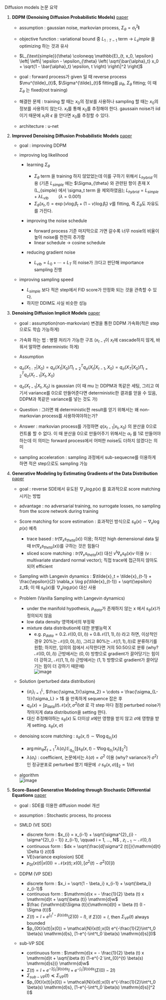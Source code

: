 Diffusion models 논문 요약

1. **DDPM (Denoising Diffusion Probabilistic Models)**   [paper](https://arxiv.org/abs/2006.11239)  
   - assumption : gaussian noise, markovian process, $\Sigma_{\theta} = \sigma_t^2 \mathbf{I}$  
   - objective function : variational bound 중 $L_{1:T-1}$ term -> $L_simple$ 을 optimizing 하는 것과 유사
   - $L_{\text{simple}}(\theta) \coloneqq \mathbb{E}_{t, x_0, \epsilon} \left[ \left\| \epsilon - \epsilon_{\theta} \left( \sqrt{\bar{\alpha}_t} x_0 + \sqrt{1 - \bar{\alpha}_t} \epsilon, t \right) \right\|^2 \right]$

   - goal : forward process가 given 일 때 reverse process $\mu^{\tilde}_{t}$, $\Sigma^{\tilde}_{t}$ fitting를 $\mu_{\theta}$, $\Sigma_{\theta}$ fitting; 이 때 $\Sigma_{\theta}$ 는 fixed(not training)
   - 해결한 문제 : training 할 때는 $x_0$의 정보를 사용하나 sampling 할 때는 $x_0$의 정보를 사용하지 않는다. $x_t$를 통해 $x_0$를 추정해야 한다. gaussain noise가 iid 이기 때문에 $x_t$와 $\epsilon$ 을 안다면 $x_0$를 추정할 수 있다.
   - architecture : u-net


2. **Improved Denoising Diffusion Probabilistic Models**   [paper](https://arxiv.org/abs/2102.09672)
   - goal : improving DDPM
   - improving log likelihood
      - learning $\Sigma_{\theta}$
         - $\Sigma_{\theta}$ term 을 training 하지 않았었는데 이를 구하기 위해서 $L_{hybrid}$ 이용 (기존 $L_{simple}$ 에는 $\Sigma_{\theta} 와 관련된 항이 존재 X (L_{simple} 에서 \sigma_t term 을 제외하였음); $L_{hybrid} = L_{simple} + \lambda L_{vlb} \qquad (\lambda = 0.001)$
         - $\Sigma_{\theta}(x_t, t) = \exp(v \log \beta_t + (1 - v) \log \tilde{\beta}_t)$
           $v$를 fitting, 즉 $\Sigma_\theta$도 자유도를 가진다.
   
      - improving the noise schedule
         - forward process 기준 마지막으로 가면 갈수록 너무 nosie의 비율이 높아 noise를 천천히 추가함
         - linear schedule -> cosine schedule
           
      - reducing gradient noise
         - $L_{vlb} = L_0 + \cdots + L_T$ 의 noise가 크다고 판단해 importance sampling 진행

   - improving sampling speed
      - $L_{simple}$ 보다 적은 step에서 FID score가 안정화 되는 것을 관측할 수 있다.
      - 하지만 DDIM도 사실 비슷한 성능

3. **Denoising Diffusion Implicit Models**   [paper](https://arxiv.org/abs/2010.02502)
   - goal : assumption(non-markovian) 변경을 통한 DDPM 가속화(적은 step으로도 학습 가능하게)
   - 가속화 하는 법 : 병렬 처리가 가능한 구조 ($x_{t-1}$이 $x_{t}$에 cascade하지 않게, 바꿔서 말하면 deterministic 하게)
   - Assumption
   - $q_{\sigma}(X_{1:T}|X_0) = q_{\sigma}(X_1|X_0) \Pi_{t=2}^{T} q_{\sigma} (X_{t}|X_{t-1}, X_0) = q_{\sigma} (X_T|X_0) \Pi_{t=2}^{T} q_{\sigma} (X_{t-1}|X_{t}, X_0)$
   - $q_{\sigma} (X_{t-1}|X_{t}, X_0)$ is gaussian (이 때 mu 는 DDPM과 똑같은 세팅, 그리고 여기서 variance를 0으로 만들어준다면 deterministic한 결과를 얻을 수 있음, DDPM과 똑같은 variance를 넣는 것도 가)

   - Question : 그러면 왜 deterministic한 result를 얻기 위해서는 왜 non-markovian process를 사용하여야하는가?
   - Answer : markovian process를 가정하면 $q(x_{t-1}|x_t, x_0)$ 의 분산을 0으로 컨트롤 할 수 없다. 이 때 분산을 0으로 만들어주기 위해서는 $\alpha_t$ 를 1로 만들어야하는데 이 의미는 forward process에서 어떠한 noise도 더하지 않겠다는 의미

   - sampling acceleration : sampling 과정에서 sub-sequecne를 이용하게 하면 적은 step으로도 sampling 가능


4. **Generative Modeling by Estimating Gradients of the Data Distribution**   [paper](https://arxiv.org/abs/1907.05600)
   - goal : reverse SDE에서 유도된 $\nabla_x \log p(x)$ 를 효과적으로 score matching 시키는 방법
   - advantage : no adversarial training, no surrogate losses, no sampling from the score network during training
   - Score matching for score estimation : 효과적인 방식으로 $s_{\theta}(x) \sim \nabla_x \log p(x)$ 예측
      - trace based : $tr(\nabla_x s_{theta}(x))$ 이용; 하지만 high demensional data 일 때 $tr(\nabla_x s_{theta}(x))$를 구하는 것은 힘들다
      - sliced score matching : $tr(\nabla_x s_{theta}(x))$ 대신 $v^t \nabla_x s_{\theta}(x) v$ 이용 (v : multivariate standard normal vector); 직접 trace에 접근하지 않아도 되어 efficient

   - Sampling with Langevin dynamics : $\tilde{x}_t = \tilde{x}_{t-1} + \frac{\epsilon}{2} \nabla_x \log p(\tilde{x}_{t-1}) + \sqrt{\epsilon} z_t$; 이 때 $s_{\theta}(x)$를 $\nabla_x \log p(x)$ 대신 사용

   - Problem (Vanilla Sampling with Langevin dynamics)
      - under the manifold hypothesis, $p_{data}$가 존재하지 않는 x 에서 $s_\theta(x)$가 정의되지 않음
      - low data density 영역에서의 부정확
      - mixture data distribution에 대한 분별능력 X
         - e.g. $p_{data} = 0.2 \mathcal{N} ((0,0), I)) + 0.8  \mathcal{N} ((1,1), I))$ 라고 하면, 이상적인 경우 20%는 $\mathcal{N} ((0,0), I))$, 그리고 80%는 $\mathcal{N} ((1,1), I))$로 분류하기를 원함; 하지만, 임의의 점에서 시작한다면 거의 50:50으로 분류 (why? $\mathcal{N} ((0,0), I))$ 근방에서는 $(0,0)$ 방향으로 gradient가 끌어당기는 힘이 더 강하고, $\mathcal{N} ((1,1), I))$ 근방에서는 $(1,1)$ 방향으로 gradient가 끌어당기는 힘이 더 강하기 때문에) <br />
           ![image](https://github.com/ddolmaeng/diffusion-paper-summary/assets/112860653/c5c1866d-8cf8-4332-b75d-67202758a27c)


   - Solution (perturbed data distribution)
      - $\{\sigma_i\}^{L}_{i=1}$, $\frac{\sigma_1}{\sigma_2} = \cdots = \frac{\sigma_{L-1}}{\sigma_L} > 1$ 을 만족하게 sequence 잡은 후
      - $q_{\sigma}(x) = \int p_{\text{data}}(t) \mathcal{N} (x | t, \sigma^2 I) \mathrm{d}t$ 로 각 step 마다 점점 perturbed noise가 작아지게 data distribution을 setting 한다.
      - 대신 추정해야하는 $s_{\theta} (x)$ 도 더이상 $x$에만 영향을 받지 않고 $\sigma$에 영향을 받게 setting. $s_{\theta} (x, \sigma)$

   - denoising score matching : $s_\theta(x,t) \sim \nabla \log q_{\sigma_t}(x)$
      - $\arg \min_{\theta} \Sigma_{t=1}^{T} \lambda(\sigma_t) \mathbb{E}_{q_{\sigma_t}} [\|s_{\theta}(x, t) - \nabla \log q_{\sigma_t} (x_t)\|_2^2]$
      - $\lambda(\sigma_t)$ : coefficient, 논문에서는 $\lambda(\sigma) = \sigma^2$ 이용 (why? variance가 $\sigma^2 I$인 정규분포로 perturbed 했기 때문에 $\|s_{\theta} (x, \sigma)\|_2 \propto 1/{\sigma}$)

   - algorithm <br />
     ![image](https://github.com/ddolmaeng/diffusion-paper-summary/assets/112860653/99cfb858-de57-464c-b165-861616a6170f)



7. **Score-Based Generative Modeling through Stochastic Differential Equations**   [paper](https://arxiv.org/abs/2011.13456)
   - goal : SDE를 이용한 diffusion model 개선
   - assumption : Stochastic process, Ito process
   - SMLD (VE SDE)
      - discrete form : $x_{i} = x_{i-1} + \sqrt{\sigma^{2}_{i} - \sigma^{2}_{i - 1}} z_{i-1}, \qquad i = 1, ..., N$ , $z_{i-1} \sim \mathcal{N}(0, I)$
      - continuous form : $dx = \sqrt{\frac{d[\sigma^2 (t)]}{\mathrm{d}t} \Delta t} z(t)$
      - VE(variance explosion) SDE
      - $p_{0t}(x(t)|x(0)) = \mathcal{N}(x(t);x(0), [\sigma^2(t) - \sigma^2(0)] I)$
    
   - DDPM (VP SDE)
      - discrete form : $x_i = \sqrt{1 - \beta_i} x_{i-1} + \sqrt{\beta_i} z_{i-1}$
      - continuous form : $\mathrm{d}x = - \frac{1}{2} \beta (t) x \mathrm{d}t + \sqrt{\beta (t)} \mathrm{d}w$
      - $\frac {\mathrm{d}\Sigma (t)}{\mathrm{d}t} = \beta (t) (I - \Sigma (t))$
      - $\Sigma(t) = I + e^{\int_{0}^{t} - \beta (s) \mathrm{d}s} (\Sigma(0) - I)$, if $\Sigma (0) = I$, then $\Sigma_{VP}(t)$ always bounded
      - $p_{0t}(x(t)|x(0)) = \mathcal{N}(x(t);x(0) e^{-\frac{1}{2}\int^t_0 \beta(s) \mathrm{d}s}, [1-e^{-\int^t_0 \beta(s) \mathrm{d}s}]I)$

   - sub-VP SDE
      - continuous form : $\mathrm{d}x = - \frac{1}{2} \beta (t) x \mathrm{d}t + \sqrt{\beta (t) (1-e^{-2 \int_{0}^{t} \beta(s) \mathrm{d}s})} \mathrm{d}w$
      - $\Sigma(t) = I + e^{- 2 \int_{0}^{t} \beta (s) \mathrm{d}s} I + e^{- \int_{0}^{t} \beta (s) \mathrm{d}s} (\Sigma(0) - 2I)$
      - $\Sigma_{sub-VP}(t) \preccurlyeq \Sigma_{VP}(t)$
      - $p_{0t}(x(t)|x(0)) = \mathcal{N}(x(t);x(0) e^{-\frac{1}{2}\int^t_0 \beta(s) \mathrm{d}s}, [1-e^{-\int^t_0 \beta(s) \mathrm{d}s}]^2 I)$





